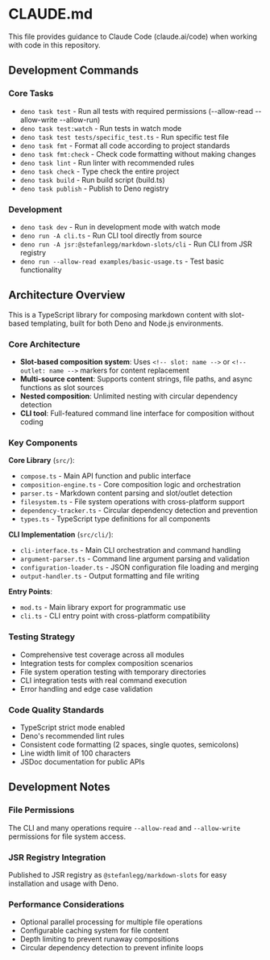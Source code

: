 # CLAUDE.md

This file provides guidance to Claude Code (claude.ai/code) when working with code in this repository.

## Development Commands

### Core Tasks

- `deno task test` - Run all tests with required permissions (--allow-read --allow-write --allow-run)
- `deno task test:watch` - Run tests in watch mode
- `deno task test tests/specific_test.ts` - Run specific test file
- `deno task fmt` - Format all code according to project standards
- `deno task fmt:check` - Check code formatting without making changes
- `deno task lint` - Run linter with recommended rules
- `deno task check` - Type check the entire project
- `deno task build` - Run build script (build.ts)
- `deno task publish` - Publish to Deno registry

### Development

- `deno task dev` - Run in development mode with watch mode
- `deno run -A cli.ts` - Run CLI tool directly from source
- `deno run -A jsr:@stefanlegg/markdown-slots/cli` - Run CLI from JSR registry
- `deno run --allow-read examples/basic-usage.ts` - Test basic functionality

## Architecture Overview

This is a TypeScript library for composing markdown content with slot-based templating, built for both Deno and Node.js environments.

### Core Architecture

- **Slot-based composition system**: Uses `<!-- slot: name -->` or `<!-- outlet: name -->` markers for content replacement
- **Multi-source content**: Supports content strings, file paths, and async functions as slot sources
- **Nested composition**: Unlimited nesting with circular dependency detection
- **CLI tool**: Full-featured command line interface for composition without coding

### Key Components

**Core Library** (`src/`):

- `compose.ts` - Main API function and public interface
- `composition-engine.ts` - Core composition logic and orchestration
- `parser.ts` - Markdown content parsing and slot/outlet detection
- `filesystem.ts` - File system operations with cross-platform support
- `dependency-tracker.ts` - Circular dependency detection and prevention
- `types.ts` - TypeScript type definitions for all components

**CLI Implementation** (`src/cli/`):

- `cli-interface.ts` - Main CLI orchestration and command handling
- `argument-parser.ts` - Command line argument parsing and validation
- `configuration-loader.ts` - JSON configuration file loading and merging
- `output-handler.ts` - Output formatting and file writing

**Entry Points**:

- `mod.ts` - Main library export for programmatic use
- `cli.ts` - CLI entry point with cross-platform compatibility

### Testing Strategy

- Comprehensive test coverage across all modules
- Integration tests for complex composition scenarios
- File system operation testing with temporary directories
- CLI integration tests with real command execution
- Error handling and edge case validation

### Code Quality Standards

- TypeScript strict mode enabled
- Deno's recommended lint rules
- Consistent code formatting (2 spaces, single quotes, semicolons)
- Line width limit of 100 characters
- JSDoc documentation for public APIs

## Development Notes

### File Permissions

The CLI and many operations require `--allow-read` and `--allow-write` permissions for file system access.

### JSR Registry Integration

Published to JSR registry as `@stefanlegg/markdown-slots` for easy installation and usage with Deno.

### Performance Considerations

- Optional parallel processing for multiple file operations
- Configurable caching system for file content
- Depth limiting to prevent runaway compositions
- Circular dependency detection to prevent infinite loops
